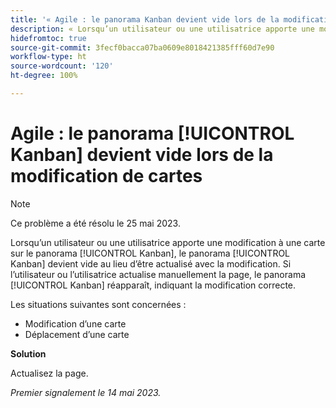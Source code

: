```yaml
---
title: '« Agile : le panorama Kanban devient vide lors de la modification de cartes »'
description: « Lorsqu’un utilisateur ou une utilisatrice apporte une modification à une carte du panorama [!UICONTROL Kanban], le panorama [!UICONTROL Kanban] devient vide au lieu d’être actualisé avec la modification. Si l’utilisateur ou l’utilisatrice actualise manuellement la page, le panorama [!UICONTROL Kanban] réapparaît, indiquant la modification correcte. »
hidefromtoc: true
source-git-commit: 3fecf0bacca07ba0609e8018421385fff60d7e90
workflow-type: ht
source-wordcount: '120'
ht-degree: 100%

---
```



# Agile : le panorama [!UICONTROL Kanban] devient vide lors de la modification de cartes

>[!NOTE]
>
>Ce problème a été résolu le 25 mai 2023.

Lorsqu’un utilisateur ou une utilisatrice apporte une modification à une carte sur le panorama [!UICONTROL Kanban], le panorama [!UICONTROL Kanban] devient vide au lieu d’être actualisé avec la modification. Si l’utilisateur ou l’utilisatrice actualise manuellement la page, le panorama [!UICONTROL Kanban] réapparaît, indiquant la modification correcte.

Les situations suivantes sont concernées :

* Modification d’une carte
* Déplacement d’une carte

**Solution**

Actualisez la page.

_Premier signalement le 14 mai 2023._

